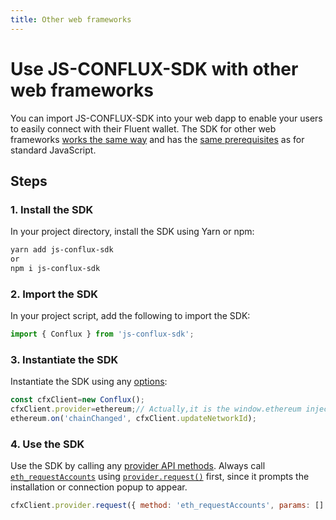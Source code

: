 ```yaml
---
title: Other web frameworks
---
```


# Use JS-CONFLUX-SDK with other web frameworks

You can import JS-CONFLUX-SDK into your web dapp to enable your users to easily connect with their Fluent wallet.
The SDK for other web frameworks [works the same way](index.md#how-it-works) and has the
[same prerequisites](index.md#prerequisites) as for standard JavaScript.

## Steps

### 1. Install the SDK

In your project directory, install the SDK using Yarn or npm:

```bash
yarn add js-conflux-sdk
or
npm i js-conflux-sdk
```

### 2. Import the SDK

In your project script, add the following to import the SDK:

```javascript
import { Conflux } from 'js-conflux-sdk';
```

### 3. Instantiate the SDK

Instantiate the SDK using any [options](../../../reference/sdk-js-options.md):

```javascript
const cfxClient=new Conflux();
cfxClient.provider=ethereum;// Actually,it is the window.ethereum injected by Fluent Wallet. You can also access via window.ethereum
ethereum.on('chainChanged', cfxClient.updateNetworkId); 
```

### 4. Use the SDK

Use the SDK by calling any [provider API methods](../../../reference/provider-api.md).
Always call [`eth_requestAccounts`](../../../reference/rpc-api.md#eth_requestaccounts) using
[`provider.request()`](../../../reference/provider-api.md#windowethereumrequestargs) first, since it
prompts the installation or connection popup to appear.

```javascript
cfxClient.provider.request({ method: 'eth_requestAccounts', params: [] });
```
